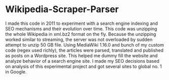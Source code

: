 # Wikipedia-Scraper-Parser

I made this code in 2011 to experiment with a search engine indexing and SEO mechanisms and their evolution over time. This code was unzipping the whole Wikipedia in xml.bz2 format on the fly. Because the unzipping worked similar to streaming, the server was not overloaded by sudden attempt to unzip 50 GB file. Using MediaWiki 1.16.0 and bunch of my custom code (regex used richly), the articles were parsed, translated and published as posts on a Wordpress site. This helped me dummy fill the website and analyze behavior of a search engine site. I made my SEO decisions based on analysis of this experimental project and got several sites to global no. 1 in Google.

